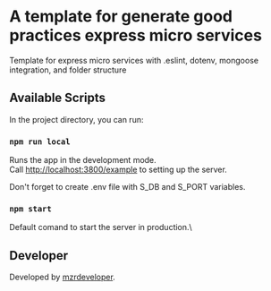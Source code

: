 # A template for generate good practices express micro services

Template for express micro services with .eslint, dotenv, mongoose integration, and folder structure

## Available Scripts

In the project directory, you can run:

### `npm run local`

Runs the app in the development mode.\
Call [http://localhost:3800/example](http://localhost:3800/example) to setting up the server.

Don't forget to create .env file with S_DB and S_PORT variables.

### `npm start`

Default comand to start the server in production.\

## Developer

Developed by [mzrdeveloper](http://mzrdeveloper.com).